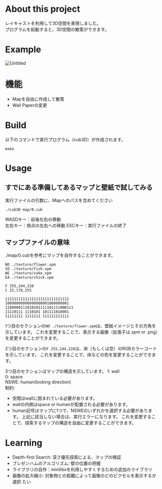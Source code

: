 # About this project
レイキャストを利用して3D空間を表現しました。  
プログラムを起動すると、3D空間の散策ができます。  

# Example
![Untitled](https://github.com/user-attachments/assets/137971a5-dbfc-4873-a754-f9226e3e2dd6)
  

# 機能
- Mapを自由に作成して散策
- Wall Paperの変更  

# Build
以下のコマンドで実行プログラム（cub3D）が作成されます。  
```
make
```

# Usage
## すでにある準備してあるマップと壁紙で試してみる
実行ファイルの引数に、Mapへのパスを含めてください
```example
./cub3D map/0.cub
```
WASDキー：前後左右の移動  
左右キー：視点の左右への移動
ESCキー：実行ファイルの終了

## マップファイルの意味
./map/0.cubを参考にマップを自作することができます。  
```
NO ./texture/flower.xpm
SO ./texture/fish.xpm
WE ./texture/sake.xpm
EA ./texture/chick.xpm

F 255,244,220
C 25,178,255

11111111111111111111111111111
10000000000000000001000000001
11000001110101011111011110N0111
11110111 1110101 101111010001
11111111 1111111 111111111111
```
1つ目のセクションの``NO ./texture/flower.xpm``は、壁紙イメージとその方角を示しています。
これを変更することで、表示する画像（拡張子は.xpm or .png）を変更することができます。

2つ目のセクションの``F 255,244,220``は、床（もしくは空）のRGBカラーコードを示しています。
これを変更することで、床などの色を変更することができます。

3つ目のセクションはマップの構造を示しています。
1: wall  
0: space  
NSWE: human(looking direction)  
制約: 
- 空間はwallに囲まれている必要があります。
- wallの内側はspace or humanが配置される必要があります。
- human記号はマップに1つで、NSWEのいずれかを選択する必要があります。
上記に該当しない場合は、実行エラーになります。
これを変更することで、探索するマップの構造を自由に変更することができます。

# Learning
- Depth-first Search: 深さ優先探索による、マップの検証
- ブレゼンハムのアルゴリズム: 壁の位置の把握
- ライブラリの自作：minilibxを利用しやすくするための追加のライブラリ
- 画像の拡大縮小: 対象物との距離によって画像のどのピクセルを表示するか選択
たい
